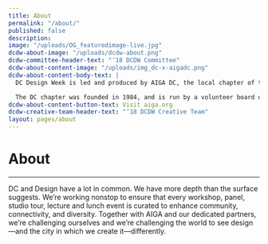 ```yaml
---
title: About
permalink: "/about/"
published: false
description: 
image: "/uploads/OG_featuredimage-live.jpg"
dcdw-about-image: "/uploads/dcdw-about.png"
dcdw-committee-header-text: "‘18 DCDW Committee"
dcdw-about-content-image: "/uploads/img_dc-x-aigadc.png"
dcdw-about-content-body-text: |
  DC Design Week is led and produced by AIGA DC, the local chapter of the professional association for design. AIGA advances design as a professional craft, strategic advancement, and vital cultural force.

  The DC chapter was founded in 1984, and is run by a volunteer board of directors. With over 1,230 members, AIGA DC is the fifth largest and one of the oldest chapters in the nation. We strive to cultivate, connect and celebrate the diverse work and people that make up our DC creative community.
dcdw-about-content-button-text: Visit aiga.org
dcdw-creative-team-header-text: "‘18 DCDW Creative Team"
layout: pages/about
---
```


# About

<hr class="title-divider-blue">

DC and Design have a lot in common. We have more depth than the surface suggests. We’re working nonstop to ensure that every workshop, panel, studio tour, lecture and lunch event is curated to enhance community, connectivity, and diversity. Together with AIGA and our dedicated partners, we’re challenging ourselves and we’re challenging the world to see design—and the city in which we create it—differently. 